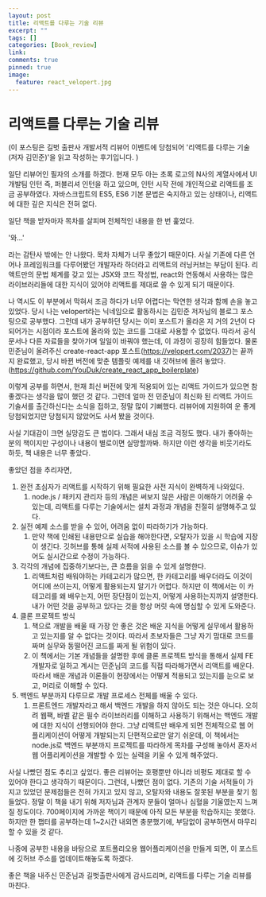 ```yaml
---
layout: post
title: 리액트를 다루는 기술 리뷰
excerpt: ""
tags: []
categories: [Book_review]
link:
comments: true
pinned: true
image:
  feature: react_velopert.jpg
---
```


# 리액트를 다루는 기술 리뷰

(이 포스팅은 길벗 출판사 개발서적 리뷰어 이벤트에 당첨되어 '리액트를 다루는 기술(저자 김민준)'을 읽고 작성하는 후기입니다. )



일단 리뷰어인 필자의 소개를 하겠다. 현재 모두 아는 초록 로고의 N사의 계열사에서 UI개발팀 인턴 즉, 퍼블리셔 인턴을 하고 있으며, 인턴 시작 전에 개인적으로 리액트를 조금 공부하였다. 자바스크립트의 ES5, ES6 기본 문법은 숙지하고 있는 상태이나, 리액트에 대한 깊은 지식은 전혀 없다.

일단 책을 받자마자 목차를 살피며 전체적인 내용을 한 번 훑었다.

'와…'

라는 감탄사 밖에는 안 나왔다. 목차 자체가 너무 좋았기 때문이다. 사실 기존에 다른 언어나 프레임워크를 다루어봤던 개발자라 하더라고 리액트의 러닝커브는 부담이 된다. 리액트만의 문법 체계를 갖고 있는 JSX와 코드 작성법, react와 연동해서 사용하는 많은 라이브러리들에 대한 지식이 있어야 리액트를 제대로 쓸 수 있게 되기 때문이다.

나 역시도 이 부분에서 막혀서 조금 하다가 너무 어렵다는 막연한 생각과 함께 손을 놓고 있었다. 당시 나는 velopert라는 닉네임으로 활동하시는 김민준 저자님의 블로그 포스팅으로 공부했다. 그런데 내가 공부하던 당시는 이미 포스트가 올라온 지 거의 2년이 다 되어가는 시점이라 포스트에 올라와 있는 코드를 그대로 사용할 수 없었다. 따라서 공식문서나 다른 자료들을 찾아가며 일일이 바꿔야 했는데, 이 과정이 굉장히 힘들었다. 물론 민준님이 올려주신 create-react-app 포스트(https://velopert.com/2037)는 끝까지 완료했고, 당시 바뀐 버전에 맞춘 템플릿 예제를 내 깃허브에 올려 놓았다. (https://github.com/YouDuk/create_react_app_boilerplate) 

이렇게 공부를 하면서, 현재 최신 버전에 맞게 적용되어 있는 리액트 가이드가 있으면 참 좋겠다는 생각을 많이 했던 것 같다. 그런데 얼마 전 민준님이 최신화 된 리액트 가이드 기술서를 출간하신다는 소식을 접하고, 정말 많이 기뻐했다. 리뷰어에 지원하여 운 좋게 당첨되었지만 당첨되지 않았어도 사서 봤을 것이다.

사실 기대감이 크면 실망감도 큰 법이다. 그래서 내심 조금 걱정도 했다. 내가 좋아하는 분의 책이지만 구성이나 내용이 별로이면 실망할까봐. 하지만 이런 생각을 비웃기라도 하듯, 책 내용은 너무 좋았다.

좋았던 점을 추리자면,

1. 완전 초심자가 리액트를 시작하기 위해 필요한 사전 지식이 완벽하게 나와있다.
   1. node.js / 패키지 관리자 등의 개념은 써보지 않은 사람은 이해하기 어려울 수 있는데, 리액트를 다루는 기술에서는 설치 과정과 개념을 친절히 설명해주고 있다.
2. 실전 예제 소스를 받을 수 있어, 어려움 없이 따라하기가 가능하다.
   1. 만약 책에 인쇄된 내용만으로 실습을 해야한다면, 오탈자가 있을 시 학습에 지장이 생긴다. 깃허브를 통해 실제 서적에 사용된 소스를 볼 수 있으므로, 이슈가 있어도 실시간으로 수정이 가능하다.
3. 각각의 개념에 집중하기보다는, 큰 흐름을 읽을 수 있게 설명한다.
   1. 리액트처럼 배워야하는 카테고리가 많으면, 한 카테고리를 배우더라도 이것이 어디에 쓰이는지, 어떻게 활용되는지 알기가 어렵다. 하지만 이 책에서는 이 카테고리를 왜 배우는지, 어떤 장단점이 있는지, 어떻게 사용하는지까지 설명한다. 내가 어떤 것을 공부하고 있다는 것을 항상 머릿 속에 명심할 수 있게 도와준다.
4. 클론 프로젝트 방식
   1. 책으로 개발을 배울 때 가장 안 좋은 것은 배운 지식을 어떻게 실무에서 활용하고 있는지를 알 수 없다는 것이다. 따라서 초보자들은 그냥 자기 맘대로 코드를 짜며 실무와 동떨어진 코드를 짜게 될 위험이 있다.
   2. 이 책에서는 기본 개념들을 설명한 후에 클론 프로젝트 방식을 통해서 실제 FE개발자로 일하고 계시는 민준님의 코드를 직접 따라해가면서 리액트를 배운다. 따라서 배운 개념과 이론들이 현장에서는 어떻게 적용되고 있는지를 눈으로 보고, 머리로 이해할 수 있다.
5. 백엔드 부분까지 다루므로 개발 프로세스 전체를 배울 수 있다.
   1. 프론트엔드 개발자라고 해서 백엔드 개발을 하지 않아도 되는 것은 아니다. 오히려 웹팩, 바벨 같은 필수 라이브러리를 이해하고 사용하기 위해서는 백엔드 개발에 대한 지식이 선행되어야 한다. 그냥 리액트만 배우게 되면 전체적으로 웹 어플리케이션이 어떻게 개발되는지 단편적으로만 알기 쉬운데, 이 책에서는 node.js로 백엔드 부분까지 프로젝트를 따라하게 목차를 구성해 놓아서 혼자서 웹 어플리케이션을 개발할 수 있는 실력을 키울 수 있게 해주었다.



사실 나빴던 점도 추리고 싶었다. 좋은 리뷰어는 호평뿐만 아니라 비평도 제대로 할 수 있어야 한다고 생각하기 때문이다. 그런데, 나빴던 점이 없다. 기존의 기술 서적들이 가지고 있었던 문제점들은 전혀 가지고 있지 않고, 오탈자와 내용도 잘못된 부분을 찾기 힘들었다. 정말 이 책을 내기 위해 저자님과 관계자 분들이 얼마나 심혈을 기울였는지 느껴질 정도이다. 700페이지에 가까운 책이기 때문에 아직 모든 부분을 학습하지는 못했다. 하지만 한 챕터를 공부하는데 1~2시간 내외면 충분했기에, 부담없이 공부하면서 마무리 할  수 있을 것 같다.

나중에 공부한 내용을 바탕으로 포트폴리오용 웹어플리케이션을 만들게 되면, 이 포스트에 깃허브 주소를 업데이트해놓도록 하겠다.

좋은 책을 내주신 민준님과 길벗출판사에게 감사드리며, 리액트를 다루는 기술 리뷰를 마친다.
